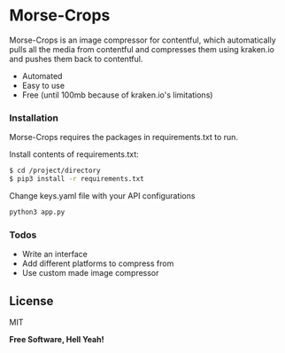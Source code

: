 # Morse-Crops

Morse-Crops is an image compressor for contentful, which automatically pulls all the media from contentful and compresses them using kraken.io and pushes them back to contentful.

  - Automated
  - Easy to use
  - Free (until 100mb because of kraken.io's limitations)

### Installation

Morse-Crops requires the packages in requirements.txt to run.

Install contents of requirements.txt:

```sh
$ cd /project/directory
$ pip3 install -r requirements.txt
```

Change keys.yaml file with your API configurations

```sh
python3 app.py
```


### Todos

 - Write an interface
 - Add different platforms to compress from
 - Use custom made image compressor

License
----

MIT


**Free Software, Hell Yeah!**

